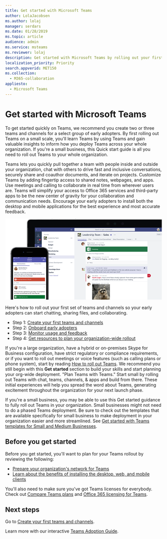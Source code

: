 ```yaml
---
title: Get started with Microsoft Teams
author: LolaJacobsen
ms.author: lolaj
manager: serdars
ms.date: 01/28/2019
ms.topic: article
audience: admin
ms.service: msteams
ms.reviewer: lolaj
description: Get started with Microsoft Teams by rolling out your first teams and channels so you can build your experience with Teams before you deploy widely across your organization.
localization_priority: Priority
search.appverid: MET150
ms.collection: 
  - M365-collaboration
appliesto: 
  - Microsoft Teams
---
```


# Get started with Microsoft Teams

To get started quickly on Teams, we recommend you create two or three teams and channels for a select group of early adopters. By first rolling out Teams on a small scale, you'll learn Teams by using Teams and gain valuable insights to inform how you deploy Teams across your whole organization. If you're a small business, this Quick start guide is all you need to roll out Teams to your whole organization.


Teams lets you quickly pull together a team with people inside and outside your organization, chat with others to drive fast and inclusive conversations, securely share and coauthor documents, and iterate on projects. Customize Teams by adding fingertip access to shared notes, webpages, and apps. Use meetings and calling to collaborate in real time from wherever users are. Teams will simplify your access to Office 365 services and  third-party apps to be the new center of gravity for your collaboration and communication needs. Encourage your early adopters to install both the desktop and mobile applications for the best experience and most accurate feedback.

![Screen shot showing the desktop and mobile client user interfaces](media/get-started-microsoft-teams.png "Screen shot showing the Teams desktop client and mobile client user interface" ) 

Here's how to roll out your first set of teams and channels so your early adopters can start chatting, sharing files, and collaborating.

- Step 1: [Create your first teams and channels](get-started-with-teams-create-your-first-teams-and-channels.md)
- Step 2: [Onboard early adopters](get-started-with-teams-onboard-early-adopters.md)
- Step 3: [Monitor usage and feedback](get-started-with-teams-monitor-usage-and-feedback.md)
- Step 4: [Get resources to plan your organization-wide rollout](get-started-with-teams-resources-for-org-wide-rollout.md)

If you're a large organization, have a hybrid or on-premises Skype for Business configuration, have strict regulatory or compliance requirements, or if you want to roll out meetings or voice features (such as calling plans or phone system), start by reading [How to roll out Teams](how-to-roll-out-teams.md). We recommend you still begin with this **Get started** section to build your skills and start planning your org-wide deployment. "Plan Teams with Teams." Start small by rolling out Teams with chat, teams, channels, & apps and build from there. These initial experiences will help you spread the word about Teams, generating excitement throughout the organization for your next launch phase. 

If you're a small business, you may be able to use this Get started guidance to fully roll out Teams in your organization. Small businesses might not need to do a phased Teams deployment. Be sure to check out the templates that are available specifically for small business to make deployment in your organization easier and more streamlined. See [Get started with Teams templates for Small and Medium Businesses](https://docs.microsoft.com/microsoftteams/smb-templates).

## Before you get started

Before you get started, you'll want to plan for your Teams rollout by reviewing the following:

- [Prepare your organization's network for Teams](prepare-network.md)
- [Learn about the benefits of installing the desktop, web, and mobile clients](get-clients.md)

You'll also need to make sure you've got Teams licenses for everybody. Check out [Compare Teams plans](https://products.office.com/microsoft-teams/free) and [Office 365 licensing for Teams](office-365-licensing.md). 



## Next steps
Go to [Create your first teams and channels](get-started-with-teams-create-your-first-teams-and-channels.md).

Learn more with our interactive [Teams Adoption Guide](https://aka.ms/teamstoolkit).
